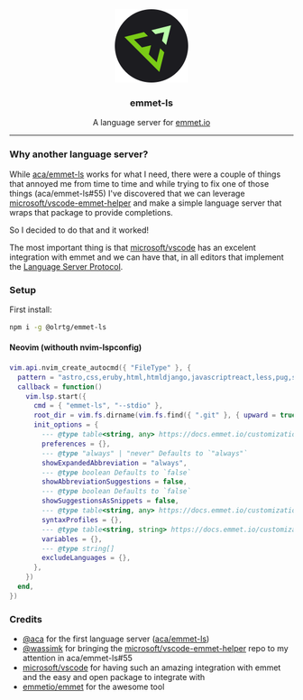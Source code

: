<!-- markdownlint-disable MD033 MD041 -->
<div align="center">
    <img src="./assets/logo.svg">
    <h3>emmet-ls</h3>
    <p>A language server for <a href="https://emmet.io/" target="_blank">emmet.io</a></p>
</div>

---

### Why another language server?

While [aca/emmet-ls](https://github.com/aca/emmet-ls) works for what I need, there were a couple of things that annoyed me from time to time and while trying to fix one of those things (aca/emmet-ls#55) I've discovered that we can leverage [microsoft/vscode-emmet-helper](https://github.com/microsoft/vscode-emmet-helper) and make a simple language server that wraps that package to provide completions.

So I decided to do that and it worked!

The most important thing is that [microsoft/vscode](https://github.com/microsoft/vscode) has an excelent integration with emmet and we can have that, in all editors that implement the [Language Server Protocol](https://microsoft.github.io/language-server-protocol/).

### Setup

First install:

```sh
npm i -g @olrtg/emmet-ls
```

#### Neovim (withouth nvim-lspconfig)

```lua
vim.api.nvim_create_autocmd({ "FileType" }, {
  pattern = "astro,css,eruby,html,htmldjango,javascriptreact,less,pug,sass,scss,svelte,typescriptreact,vue",
  callback = function()
    vim.lsp.start({
      cmd = { "emmet-ls", "--stdio" },
      root_dir = vim.fs.dirname(vim.fs.find({ ".git" }, { upward = true })[1]),
      init_options = {
        --- @type table<string, any> https://docs.emmet.io/customization/preferences/
        preferences = {},
        --- @type "always" | "never" Defaults to `"always"`
        showExpandedAbbreviation = "always",
        --- @type boolean Defaults to `false`
        showAbbreviationSuggestions = false,
        --- @type boolean Defaults to `false`
        showSuggestionsAsSnippets = false,
        --- @type table<string, any> https://docs.emmet.io/customization/syntax-profiles/
        syntaxProfiles = {},
        --- @type table<string, string> https://docs.emmet.io/customization/snippets/#variables
        variables = {},
        --- @type string[]
        excludeLanguages = {},
      },
    })
  end,
})
```

### Credits

- [@aca](https://github.com/aca) for the first language server ([aca/emmet-ls](https://github.com/aca/emmet-ls))
- [@wassimk](https://github.com/wassimk) for bringing the [microsoft/vscode-emmet-helper](https://github.com/microsoft/vscode-emmet-helper) repo to my attention in aca/emmet-ls#55
- [microsoft/vscode](https://github.com/microsoft/vscode) for having such an amazing integration with emmet and the easy and open package to integrate with
- [emmetio/emmet](https://github.com/emmetio/emmet) for the awesome tool

